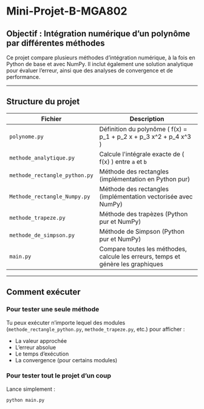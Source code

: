 # Mini-Projet-B-MGA802

## Objectif : Intégration numérique d’un polynôme par différentes méthodes

Ce projet compare plusieurs méthodes d’intégration numérique, à la fois en Python de base et avec NumPy. Il inclut également une solution analytique pour évaluer l’erreur, ainsi que des analyses de convergence et de performance.

---

## Structure du projet

| Fichier                         | Description |
|--------------------------------|-------------|
| `polynome.py`                  | Définition du polynôme \( f(x) = p_1 + p_2 x + p_3 x^2 + p_4 x^3 \) |
| `methode_analytique.py`        | Calcule l'intégrale exacte de \( f(x) \) entre `a` et `b` |
| `methode_rectangle_python.py`  | Méthode des rectangles (implémentation en Python pur) |
| `Methode_rectangle_Numpy.py`   | Méthode des rectangles (implémentation vectorisée avec NumPy) |
| `methode_trapeze.py`           | Méthode des trapèzes (Python pur et NumPy) |
| `methode_de_simpson.py`        | Méthode de Simpson (Python pur et NumPy) |
| `main.py`                      | Compare toutes les méthodes, calcule les erreurs, temps et génère les graphiques |

---

## Comment exécuter

### Pour tester **une seule méthode**
Tu peux exécuter n’importe lequel des modules (`methode_rectangle_python.py`, `methode_trapeze.py`, etc.) pour afficher :

- La valeur approchée
- L’erreur absolue
- Le temps d’exécution
- La convergence (pour certains modules)

### Pour tester **tout le projet d’un coup**
Lance simplement :

```bash
python main.py
